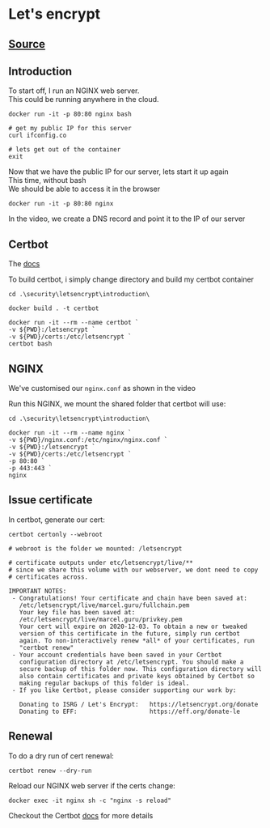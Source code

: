 # Let's encrypt

## [Source](https://github.com/marcel-dempers/docker-development-youtube-series/tree/master/security/letsencrypt/introduction)

## Introduction
To start off, I run an NGINX web server. <br/>
This could be running anywhere in the cloud. <br/>

```
docker run -it -p 80:80 nginx bash

# get my public IP for this server 
curl ifconfig.co

# lets get out of the container
exit

```

Now that we have the public IP for our server, lets start it up again <br/>
This time, without bash <br/>
We should be able to access it in the browser <br/>

```
docker run -it -p 80:80 nginx
```

In the video, we create a DNS record and point it to the IP of our server <br/>

## Certbot

The [docs](https://certbot.eff.org/)

To build certbot, i simply change directory and build my certbot container <br/>

```
cd .\security\letsencrypt\introduction\

docker build . -t certbot

docker run -it --rm --name certbot `
-v ${PWD}:/letsencrypt `
-v ${PWD}/certs:/etc/letsencrypt `
certbot bash

```

## NGINX 

We've customised our `nginx.conf` as shown in the video <br/>

Run this NGINX, we mount the shared folder that certbot will use:

```
cd .\security\letsencrypt\introduction\

docker run -it --rm --name nginx `
-v ${PWD}/nginx.conf:/etc/nginx/nginx.conf `
-v ${PWD}:/letsencrypt `
-v ${PWD}/certs:/etc/letsencrypt `
-p 80:80 `
-p 443:443 `
nginx

```

## Issue certificate

In certbot, generate our cert:

```
certbot certonly --webroot

# webroot is the folder we mounted: /letsencrypt

# certificate outputs under etc/letsencrypt/live/**
# since we share this volume with our webserver, we dont need to copy
# certificates across.

IMPORTANT NOTES:
 - Congratulations! Your certificate and chain have been saved at:
   /etc/letsencrypt/live/marcel.guru/fullchain.pem
   Your key file has been saved at:
   /etc/letsencrypt/live/marcel.guru/privkey.pem
   Your cert will expire on 2020-12-03. To obtain a new or tweaked
   version of this certificate in the future, simply run certbot
   again. To non-interactively renew *all* of your certificates, run
   "certbot renew"
 - Your account credentials have been saved in your Certbot
   configuration directory at /etc/letsencrypt. You should make a
   secure backup of this folder now. This configuration directory will
   also contain certificates and private keys obtained by Certbot so
   making regular backups of this folder is ideal.
 - If you like Certbot, please consider supporting our work by:

   Donating to ISRG / Let's Encrypt:   https://letsencrypt.org/donate
   Donating to EFF:                    https://eff.org/donate-le

```

## Renewal

To do a dry run of cert renewal:

```
certbot renew --dry-run
```

Reload our NGINX web server if the certs change:

```
docker exec -it nginx sh -c "nginx -s reload"
```

Checkout the Certbot [docs](https://certbot.eff.org/instructions) for more details
